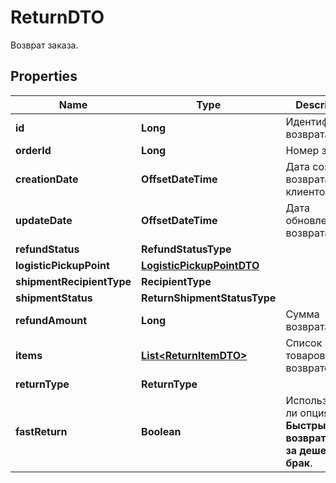

# ReturnDTO

Возврат заказа.

## Properties

| Name | Type | Description | Notes |
|------------ | ------------- | ------------- | -------------|
|**id** | **Long** | Идентификатор возврата. |  [optional] |
|**orderId** | **Long** | Номер заказа. |  [optional] |
|**creationDate** | **OffsetDateTime** | Дата создания возврата клиентом. |  [optional] |
|**updateDate** | **OffsetDateTime** | Дата обновления возврата. |  [optional] |
|**refundStatus** | **RefundStatusType** |  |  [optional] |
|**logisticPickupPoint** | [**LogisticPickupPointDTO**](LogisticPickupPointDTO.md) |  |  [optional] |
|**shipmentRecipientType** | **RecipientType** |  |  [optional] |
|**shipmentStatus** | **ReturnShipmentStatusType** |  |  [optional] |
|**refundAmount** | **Long** | Сумма возврата. |  [optional] |
|**items** | [**List&lt;ReturnItemDTO&gt;**](ReturnItemDTO.md) | Список товаров в возврате. |  |
|**returnType** | **ReturnType** |  |  [optional] |
|**fastReturn** | **Boolean** | Используется ли опция **Быстрый возврат денег за дешевый брак**.  |  [optional] |



